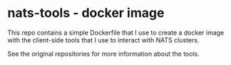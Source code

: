 # nats-tools - docker image

This repo contains a simple Dockerfile that I use
to create a docker image with the client-side
tools that I use to interact with NATS clusters.

See the original repositories for more information
about the tools.
